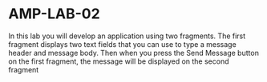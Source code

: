 # AMP-LAB-02
In this lab you will develop an application using two fragments. 
The first fragment displays two text fields that you can use to type a message header and message body. 
Then when you press the Send Message button on the first fragment, the message will be displayed on the second fragment
